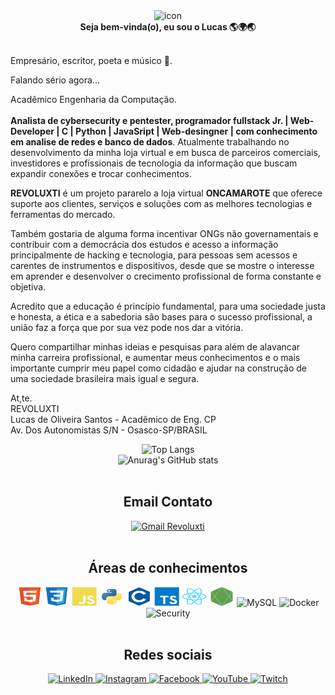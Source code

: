 <div align="center">
  <img 
       src="https://github.com/user-attachments/assets/8ba10572-74d8-4724-904c-96fc9be32d89" 
       alt="icon" 
       width="100"
  />
  <br>
  <strong>Seja bem-vinda(o), eu sou o Lucas 🌎🌍🌏</strong>
</div>
<br>


Empresário, escritor, poeta e músico 🤭.

  Falando sério agora... 
  
Acadêmico Engenharia da Computação.<br><br>
<strong>Analista de cybersecurity e pentester, programador fullstack Jr. | Web-Developer | C | Python | JavaSript | Web-desingner | com conhecimento em analise de redes e banco de dados</strong>. Atualmente trabalhando no desenvolvimento da minha loja virtual e em busca de parceiros comerciais, investidores e profissionais de tecnologia da informação que buscam expandir conexões e trocar conhecimentos.

<strong>REVOLUXTI</strong> é um projeto pararelo a loja virtual <strong>ONCAMAROTE</strong> que oferece suporte aos clientes, serviços e soluções com as melhores tecnologias e ferramentas do mercado.

  Também gostaria de alguma forma incentivar ONGs não governamentais e contribuir com a democrácia dos estudos e acesso a informação principalmente de hacking e tecnologia, para pessoas sem acessos e carentes de instrumentos e dispositivos, desde que se mostre o interesse em aprender e desenvolver o crecimento profissional de forma constante e objetiva.

  Acredito que a educação é princípio fundamental, para uma sociedade justa e honesta, a ética e a sabedoria são bases para o sucesso profissional, a união faz a força que por sua vez pode nos dar a vitória.

  Quero compartilhar minhas ideias e pesquisas para além de alavancar minha carreira profissional, e aumentar meus conhecimentos e o mais importante cumprir meu papel como cidadão e ajudar na construção de uma sociedade brasileira mais igual e segura.

At,te.<br>
REVOLUXTI<br>
Lucas de Oliveira Santos - Acadêmico de Eng. CP<br>
Av. Dos Autonomistas S/N - Osasco-SP/BRASIL<br>
<!-- Cards de Estatísticas -->
<div align="center">
  <img 
       src="https://github-readme-stats.vercel.app/api/top-langs/?username=revoluxti&hide_progress=false&theme=merko" 
       width="400" 
       alt="Top Langs"
  />
</div>

<div align="center">
  <img 
       src="https://github-readme-stats.vercel.app/api?username=revoluxti&theme=merko&show_icons=true" 
       width="400"
       alt="Anurag's GitHub stats"
  />
</div>

<br />

<!-- Sessão Email Contato -->
<h2 align="center">Email Contato</h2>
<div align="center">
  <a href="mailto:revoluxti@gmail.com" target="_blank" title="Enviar e-mail para revoluxti">
    <img 
         src="https://img.shields.io/badge/-Gmail-%23333?style=for-the-badge&logo=gmail&logoColor=white" 
         alt="Gmail Revoluxti"
    />
  </a>
</div>

<br />

<!-- Sessão Áreas de Conhecimentos -->
<h2 align="center">Áreas de conhecimentos</h2>
<div align="center">
  <img 
       alt="HTML" 
       title="HTML5" 
       height="30" 
       width="40" 
       src="https://raw.githubusercontent.com/devicons/devicon/master/icons/html5/html5-original.svg"
  />
  <img 
       alt="CSS" 
       title="CSS3"
       height="30" 
       width="40" 
       src="https://raw.githubusercontent.com/devicons/devicon/master/icons/css3/css3-original.svg"
  />
  <img 
       alt="JavaScript" 
       title="JavaScript" 
       height="30" 
       width="40" 
       src="https://raw.githubusercontent.com/devicons/devicon/master/icons/javascript/javascript-plain.svg"
  />
  <img 
       alt="Python" 
       title="Python" 
       height="30" 
       width="40" 
       src="https://raw.githubusercontent.com/devicons/devicon/master/icons/python/python-original.svg"
  />
  <img 
       alt="C" 
       title="C"
       height="30" 
       width="40" 
       src="https://raw.githubusercontent.com/devicons/devicon/master/icons/c/c-plain.svg"
  />
  <img 
       alt="TypeScript" 
       title="TypeScript"
       height="30" 
       width="40" 
       src="https://raw.githubusercontent.com/devicons/devicon/master/icons/typescript/typescript-plain.svg"
  />
  <img 
       alt="React" 
       title="React"
       height="30" 
       width="40" 
       src="https://raw.githubusercontent.com/devicons/devicon/master/icons/react/react-original.svg"
  />
  <img 
       alt="Node.js"
       title="Node.js"
       height="30" 
       width="40" 
       src="https://raw.githubusercontent.com/devicons/devicon/master/icons/nodejs/nodejs-plain.svg"
  />
  <img 
       alt="MySQL"
       title="MySQL"
       height="30"
       width="40"
       src="https://github.com/user-attachments/assets/8eef667c-2a70-45c2-9343-f34a1ec782e0"
  />
  <img
       alt="Docker"
       title="Docker"
       height="30"
       width="40"
       src="https://img.icons8.com/?size=100&id=22813&format=png&color=000000"
  />
  <img
       alt="Security"
       title="Security"
       height="30"
       width="30"
       src="https://github.com/user-attachments/assets/4da3bcca-e460-4fe4-ada3-2396545fb60d"
  />
</div>

<br />

<!-- Sessão Redes Sociais -->
<h2 align="center">Redes sociais</h2>
<div align="center"> 
  <!-- LinkedIn -->
  <a href="https://www.linkedin.com/in/revoluxti" target="_blank" title="Meu perfil no LinkedIn">
    <img 
         src="https://img.shields.io/badge/-LinkedIn-%230077B5?style=for-the-badge&logo=linkedin&logoColor=white" 
         alt="LinkedIn"
    />
  </a> 
  
  <!-- Instagram -->
  <a href="https://instagram.com/revoluxti" target="_blank" title="Siga no Instagram">
    <img 
         src="https://img.shields.io/badge/-Instagram-%23E4405F?style=for-the-badge&logo=instagram&logoColor=white" 
         alt="Instagram"
    />
  </a>
  
  <!-- Facebook -->
  <a href="https://www.facebook.com/revoluxti" target="_blank" title="Minha página no Facebook">
    <img 
         src="https://img.shields.io/badge/-Facebook-%232187F2?style=for-the-badge&logo=facebook&logoColor=white" 
         alt="Facebook"
    />
  </a>
  
  <!-- YouTube -->
  <a href="https://www.youtube.com/channel/revoluxti" target="_blank" title="Canal no YouTube">
    <img 
         src="https://img.shields.io/badge/YouTube-FF0000?style=for-the-badge&logo=youtube&logoColor=white"
         alt="YouTube"
    />
  </a>
  
  <!-- Twitch -->
  <a href="https://www.twitch.tv/revoluxti" target="_blank" title="Live na Twitch">
    <img 
         src="https://img.shields.io/badge/Twitch-9146FF?style=for-the-badge&logo=twitch&logoColor=white" 
         alt="Twitch"
    />
  </a>
</div>



<!--**revoluxti/revoluxti** is a ✨ _special_ ✨ repository because its `README.md` (this file) appears on your GitHub profile.

fonte readme.md
https://github.com/anuraghazra/github-readme-stats/blob/master/readme.md#deploy-on-your-own-vercel-instance

win + (.) = abre caixa de emogi
-->

